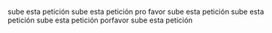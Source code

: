 sube esta petición
sube esta petición pro favor
sube esta petición
sube esta petición
sube esta petición porfavor
sube esta petición
